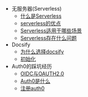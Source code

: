 - 无服务器(Serverless)
  - [什么是Serverless](whatisserverless.md)
  - [serverless的优点](merit.md)
  - [Serverless适用于哪些场景](scene.md)
  - [Serverless存在什么问题](demerit.md)
- Docsify
  - [为什么选择docsify](whyichooseit.md)
  - [初始化](init.md)
- Auth0的踩坑经历
  - [OIDC与OAUTH2.0](oidcAndOAuth.md)
  - [Auth0是什么](whatisAuth0.md)
  - [注册auth0](createAuth0.md)